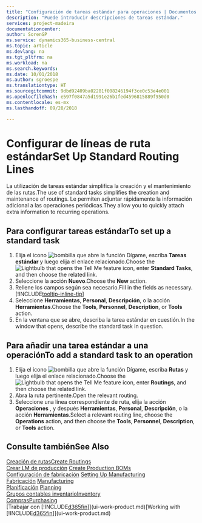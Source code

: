 ```yaml
---
title: "Configuración de tareas estándar para operaciones | Documentos de Microsoft"
description: "Puede introducir descripciones de tareas estándar."
services: project-madeira
documentationcenter: 
author: SorenGP
ms.service: dynamics365-business-central
ms.topic: article
ms.devlang: na
ms.tgt_pltfrm: na
ms.workload: na
ms.search.keywords: 
ms.date: 10/01/2018
ms.author: sgroespe
ms.translationtype: HT
ms.sourcegitcommit: 9dbd92409ba02281f008246194f3ce0c53e4e001
ms.openlocfilehash: e597f0847a5d1991e26b1fed4596815889f950d0
ms.contentlocale: es-mx
ms.lasthandoff: 09/28/2018

---
```

# <a name="set-up-standard-routing-lines"></a><span data-ttu-id="361ce-103">Configurar de líneas de ruta estándar</span><span class="sxs-lookup"><span data-stu-id="361ce-103">Set Up Standard Routing Lines</span></span>
<span data-ttu-id="361ce-104">La utilización de tareas estándar simplifica la creación y el mantenimiento de las rutas.</span><span class="sxs-lookup"><span data-stu-id="361ce-104">The use of standard tasks simplifies the creation and maintenance of routings.</span></span> <span data-ttu-id="361ce-105">Le permiten adjuntar rápidamente la información adicional a las operaciones periódicas.</span><span class="sxs-lookup"><span data-stu-id="361ce-105">They allow you to quickly attach extra information to recurring operations.</span></span>

## <a name="to-set-up-a-standard-task"></a><span data-ttu-id="361ce-106">Para configurar tareas estándar</span><span class="sxs-lookup"><span data-stu-id="361ce-106">To set up a standard task</span></span>
1. <span data-ttu-id="361ce-107">Elija el icono ![bombilla que abre la función Dígame](media/ui-search/search_small.png "Dígame que desea hacer"), escriba **Tareas estándar** y luego elija el enlace relacionado.</span><span class="sxs-lookup"><span data-stu-id="361ce-107">Choose the ![Lightbulb that opens the Tell Me feature](media/ui-search/search_small.png "Tell me what you want to do") icon, enter **Standard Tasks**, and then choose the related link.</span></span>
2. <span data-ttu-id="361ce-108">Seleccione la acción **Nuevo**.</span><span class="sxs-lookup"><span data-stu-id="361ce-108">Choose the **New** action.</span></span>
3. <span data-ttu-id="361ce-109">Rellene los campos según sea necesario.</span><span class="sxs-lookup"><span data-stu-id="361ce-109">Fill in the fields as necessary.</span></span> [!INCLUDE[tooltip-inline-tip](includes/tooltip-inline-tip_md.md)]
4. <span data-ttu-id="361ce-110">Seleccione **Herramientas**, **Personal**, **Descripción**, o la acción **Herramientas**.</span><span class="sxs-lookup"><span data-stu-id="361ce-110">Choose the **Tools**, **Personnel**, **Description**, or **Tools** action.</span></span>
5. <span data-ttu-id="361ce-111">En la ventana que se abre, describa la tarea estándar en cuestión.</span><span class="sxs-lookup"><span data-stu-id="361ce-111">In the window that opens, describe the standard task in question.</span></span>

## <a name="to-add-a-standard-task-to-an-operation"></a><span data-ttu-id="361ce-112">Para añadir una tarea estándar a una operación</span><span class="sxs-lookup"><span data-stu-id="361ce-112">To add a standard task to an operation</span></span>
1. <span data-ttu-id="361ce-113">Elija el icono ![bombilla que abre la función Dígame](media/ui-search/search_small.png "Dígame que desea hacer"), escriba **Rutas** y luego elija el enlace relacionado.</span><span class="sxs-lookup"><span data-stu-id="361ce-113">Choose the ![Lightbulb that opens the Tell Me feature](media/ui-search/search_small.png "Tell me what you want to do") icon, enter **Routings**, and then choose the related link.</span></span>
2. <span data-ttu-id="361ce-114">Abra la ruta pertinente.</span><span class="sxs-lookup"><span data-stu-id="361ce-114">Open the relevant routing.</span></span>
3. <span data-ttu-id="361ce-115">Seleccione una línea correspondiente de ruta, elija la acción **Operaciones** , y después **Herramientas**, **Personal**, **Descripción**, o la acción **Herramientas**.</span><span class="sxs-lookup"><span data-stu-id="361ce-115">Select a relevant routing line, choose the **Operations** action, and then choose the **Tools**, **Personnel**, **Description**, or **Tools** action.</span></span>

## <a name="see-also"></a><span data-ttu-id="361ce-116">Consulte también</span><span class="sxs-lookup"><span data-stu-id="361ce-116">See Also</span></span>  
[<span data-ttu-id="361ce-117">Creación de rutas</span><span class="sxs-lookup"><span data-stu-id="361ce-117">Create Routings</span></span>](production-how-to-create-routings.md)  
<span data-ttu-id="361ce-118">[Crear LM de producción](production-how-to-create-production-boms.md)   </span><span class="sxs-lookup"><span data-stu-id="361ce-118">[Create Production BOMs](production-how-to-create-production-boms.md)   </span></span>  
<span data-ttu-id="361ce-119">[Configuración de fabricación](production-configure-production-processes.md) </span><span class="sxs-lookup"><span data-stu-id="361ce-119">[Setting Up Manufacturing](production-configure-production-processes.md) </span></span>  
<span data-ttu-id="361ce-120">[Fabricación](production-manage-manufacturing.md)  </span><span class="sxs-lookup"><span data-stu-id="361ce-120">[Manufacturing](production-manage-manufacturing.md)  </span></span>  
<span data-ttu-id="361ce-121">[Planificación](production-planning.md) </span><span class="sxs-lookup"><span data-stu-id="361ce-121">[Planning](production-planning.md) </span></span>  
[<span data-ttu-id="361ce-122">Grupos contables inventario</span><span class="sxs-lookup"><span data-stu-id="361ce-122">Inventory</span></span>](inventory-manage-inventory.md)  
[<span data-ttu-id="361ce-123">Compras</span><span class="sxs-lookup"><span data-stu-id="361ce-123">Purchasing</span></span>](purchasing-manage-purchasing.md)  
<span data-ttu-id="361ce-124">[Trabajar con [!INCLUDE[d365fin](includes/d365fin_md.md)]](ui-work-product.md)</span><span class="sxs-lookup"><span data-stu-id="361ce-124">[Working with [!INCLUDE[d365fin](includes/d365fin_md.md)]](ui-work-product.md)</span></span>  

